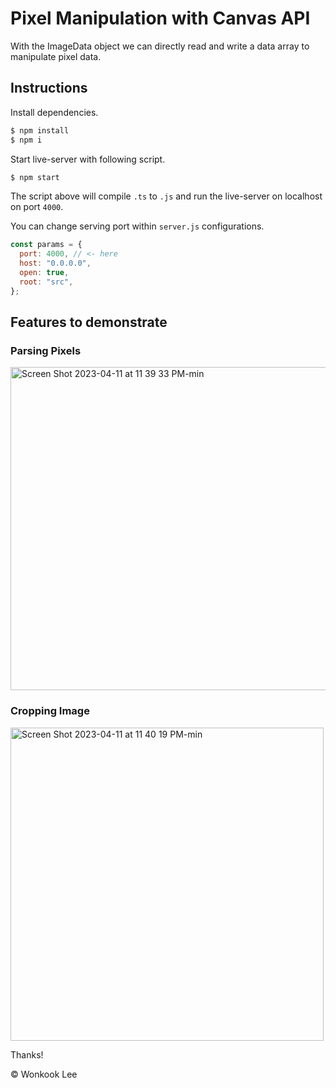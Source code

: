 # Pixel Manipulation with Canvas API

With the ImageData object we can directly read and write a data array to manipulate pixel data.

## Instructions

Install dependencies.

```bash
$ npm install
$ npm i
```

Start live-server with following script.

```bash
$ npm start
```

The script above will compile `.ts` to `.js` and run the live-server on localhost on port `4000`.

You can change serving port within `server.js` configurations.

```js
const params = {
  port: 4000, // <- here
  host: "0.0.0.0",
  open: true,
  root: "src",
};
```

## Features to demonstrate

### Parsing Pixels

<img width="517" alt="Screen Shot 2023-04-11 at 11 39 33 PM-min" src="https://user-images.githubusercontent.com/61101022/231198904-62240ee5-bfa7-4f62-beb5-2b8d9ea0d363.png">

### Cropping Image

<img width="501" alt="Screen Shot 2023-04-11 at 11 40 19 PM-min" src="https://user-images.githubusercontent.com/61101022/231198919-85ccc8ad-ebf6-4873-b24d-af0c2ec18984.png">


Thanks!

© Wonkook Lee
